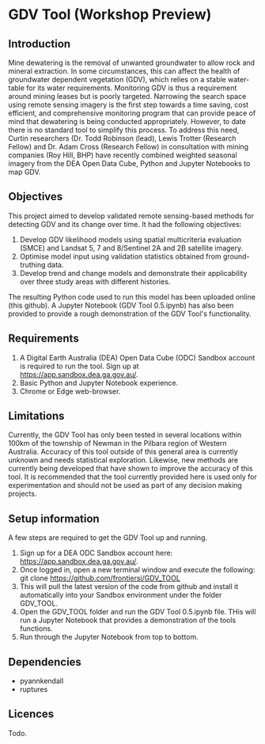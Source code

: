 # GDV Tool (Workshop Preview)

## Introduction
Mine dewatering is the removal of unwanted groundwater to allow rock and mineral extraction. In some circumstances, this can affect the health of groundwater dependent vegetation (GDV), which relies on a stable water-table for its water requirements. Monitoring GDV is thus a requirement around mining leases but is poorly targeted. 
Narrowing the search space using remote sensing imagery is the first step towards a time saving, cost efficient, and comprehensive monitoring program that can provide peace of mind that dewatering is being conducted appropriately. However, to date there is no standard tool to simplify this process.
To address this need, Curtin researchers (Dr. Todd Robinson (lead), Lewis Trotter (Research Fellow) and Dr. Adam Cross (Research Fellow) in consultation with mining companies (Roy Hill, BHP) have recently combined weighted seasonal imagery from the DEA Open Data Cube, Python and Jupyter Notebooks to map GDV.

## Objectives
This project aimed to develop validated remote sensing-based methods for detecting GDV and its change over time. It had the following objectives:
1. Develop GDV likelihood models using spatial multicriteria evaluation (SMCE) and Landsat 5, 7 and 8/Sentinel 2A and 2B satellite imagery.
2. Optimise model input using validation statistics obtained from ground-truthing data.
3. Develop trend and change models and demonstrate their applicability over three study areas with different histories. 

The resulting Python code used to run this model has been uploaded online (this github). A Jupyter Notebook (GDV Tool 0.5.ipynb) has also been provided to provide a rough demonstration of the GDV Tool's functionality.

## Requirements
1. A Digital Earth Australia (DEA) Open Data Cube (ODC) Sandbox account is required to run the tool. Sign up at https://app.sandbox.dea.ga.gov.au/.
2. Basic Python and Jupyter Notebook experience.
3. Chrome or Edge web-browser.

## Limitations
Currently, the GDV Tool has only been tested in several locations within 100km of the township of Newman in the Pilbara region of Western Australia. Accuracy of this tool outside of this general area is currently unknown and needs statistical exploration. Likewise, new methods are currently being developed that have shown to improve the accuracy of this tool. It is recommended that the tool currently provided here is used only for experimentation and should not be used as part of any decision making projects.

## Setup information
A few steps are required to get the GDV Tool up and running. 
1. Sign up for a DEA ODC Sandbox account here: https://app.sandbox.dea.ga.gov.au/.
2. Once logged in, open a new terminal window and execute the following: git clone https://github.com/frontiersi/GDV_TOOL
3. This will pull the latest version of the code from github and install it automatically into your Sandbox environment under the folder GDV_TOOL.
4. Open the GDV_TOOL folder and run the GDV Tool 0.5.ipynb file. THis will run a Jupyter Notebook that provides a demonstration of the tools functions.
5. Run through the Jupyter Notebook from top to bottom.

## Dependencies
- pyannkendall
- ruptures

## Licences
Todo.
